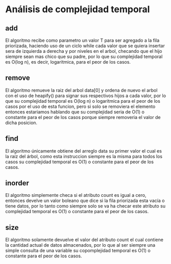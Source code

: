 # Análisis de complejidad temporal

## add
El algoritmo recibe como parametro un valor T para ser agregado a la fila priorizada, haciendo uso de un ciclo while cada valor que se quiera insertar sera de izquierda a derecha y por niveles en el arbol, checando que el hijo siempre sean mas chico que su padre, por lo que su complejidad temporal es O(log n), es decir, logaritmica, para el peor de los casos.

## remove
El algoritmo remueve la raiz del arbol data[0] y
ordena de nuevo el arbol con el uso de heapify() para signar sus respectivos hijos a cada valor, por lo que su complejidad temporal es O(log n) o logaritmica para el peor
de los casos por el uso de esta funcion, pero si solo se removiera el elemento entonces estariamos hablando que su complejidad seria de O(1) o constante para el peor de los casos porque siempre removeria el valor de dicha posicion.

## find
El algoritmo únicamente obtiene del arreglo data su primer valor el cual es la raíz del árbol, como esta instruccion siempre es la misma para todos los casos su complejidad temporal es O(1) o constante para el peor de los casos.

## inorder
El algoritmo simplemente checa si el atributo count es igual a cero, entonces develve un valor boleano que dice si la fila priorizada esta vacía o tiene datos, por lo tanto como siempre solo se va ha checar este atributo su
complejidad temporal es O(1) o constante para el peor de los casos.

## size
El algoritmo solamente devuelve el valor del atributo count el cual contiene la cantidad actual de datos almacenados, por lo que al ser siempre una simple consulta de una variable
su copomplejidad temporal es O(1) o constante para el peor de los casos.
